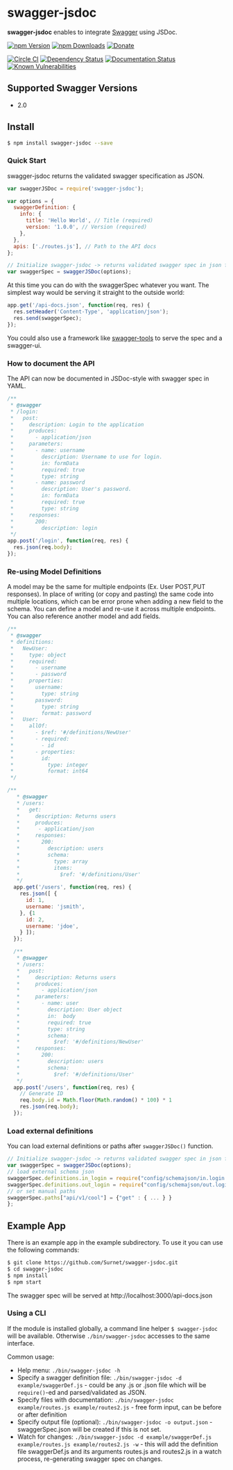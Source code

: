 # swagger-jsdoc

**swagger-jsdoc** enables to integrate [Swagger](http://swagger.io) using JSDoc.

[![npm Version](https://img.shields.io/npm/v/swagger-jsdoc.svg)](https://www.npmjs.com/package/swagger-jsdoc)
[![npm Downloads](https://img.shields.io/npm/dm/swagger-jsdoc.svg)](https://www.npmjs.com/package/swagger-jsdoc)
[![Donate](https://img.shields.io/gratipay/Surnet.svg)](https://gratipay.com/Surnet)

[![Circle CI](https://img.shields.io/circleci/project/Surnet/swagger-jsdoc/master.svg)](https://circleci.com/gh/Surnet/swagger-jsdoc)
[![Dependency Status](https://img.shields.io/gemnasium/Surnet/swagger-jsdoc.svg)](https://gemnasium.com/Surnet/swagger-jsdoc)
[![Documentation Status](http://inch-ci.org/github/Surnet/swagger-jsdoc.svg?branch=master&style=flat)](http://inch-ci.org/github/Surnet/swagger-jsdoc)
[![Known Vulnerabilities](https://snyk.io/test/npm/swagger-jsdoc/badge.svg)](https://snyk.io/test/npm/swagger-jsdoc)

## Supported Swagger Versions
* 2.0

## Install

```bash
$ npm install swagger-jsdoc --save
```

### Quick Start

swagger-jsdoc returns the validated swagger specification as JSON.

```javascript
var swaggerJSDoc = require('swagger-jsdoc');

var options = {
  swaggerDefinition: {
    info: {
      title: 'Hello World', // Title (required)
      version: '1.0.0', // Version (required)
    },
  },
  apis: ['./routes.js'], // Path to the API docs
};

// Initialize swagger-jsdoc -> returns validated swagger spec in json format
var swaggerSpec = swaggerJSDoc(options);
```

At this time you can do with the swaggerSpec whatever you want.
The simplest way would be serving it straight to the outside world:

```javascript
app.get('/api-docs.json', function(req, res) {
  res.setHeader('Content-Type', 'application/json');
  res.send(swaggerSpec);
});
```

You could also use a framework like [swagger-tools](https://www.npmjs.com/package/swagger-tools) to serve the spec and a swagger-ui.

### How to document the API

The API can now be documented in JSDoc-style with swagger spec in YAML.

```javascript
/**
 * @swagger
 * /login:
 *   post:
 *     description: Login to the application
 *     produces:
 *       - application/json
 *     parameters:
 *       - name: username
 *         description: Username to use for login.
 *         in: formData
 *         required: true
 *         type: string
 *       - name: password
 *         description: User's password.
 *         in: formData
 *         required: true
 *         type: string
 *     responses:
 *       200:
 *         description: login
 */
app.post('/login', function(req, res) {
  res.json(req.body);
});
```

### Re-using Model Definitions

A model may be the same for multiple endpoints (Ex. User POST,PUT responses).
In place of writing (or copy and pasting) the same code into multiple locations,
which can be error prone when adding a new field to the schema. You can define
a model and re-use it across multiple endpoints. You can also reference another
model and add fields.
```javascript
/**
 * @swagger
 * definitions:
 *   NewUser:
 *     type: object
 *     required:
 *       - username
 *       - password
 *     properties:
 *       username:
 *         type: string
 *       password:
 *         type: string
 *         format: password
 *   User:
 *     allOf:
 *       - $ref: '#/definitions/NewUser'
 *       - required:
 *         - id
 *       - properties:
 *         id:
 *           type: integer
 *           format: int64
 */

/**
   * @swagger
   * /users:
   *   get:
   *     description: Returns users
   *     produces:
   *      - application/json
   *     responses:
   *       200:
   *         description: users
   *         schema:
   *           type: array
   *           items:
   *             $ref: '#/definitions/User'
   */
  app.get('/users', function(req, res) {
    res.json([ {
      id: 1,
      username: 'jsmith',
    }, {1
      id: 2,
      username: 'jdoe',
    } ]);
  });

  /**
   * @swagger
   * /users:
   *   post:
   *     description: Returns users
   *     produces:
   *       - application/json
   *     parameters:
   *       - name: user
   *         description: User object
   *         in:  body
   *         required: true
   *         type: string
   *         schema:
   *           $ref: '#/definitions/NewUser'
   *     responses:
   *       200:
   *         description: users
   *         schema:
   *           $ref: '#/definitions/User'
   */
  app.post('/users', function(req, res) {
    // Generate ID
    req.body.id = Math.floor(Math.random() * 100) * 1
    res.json(req.body);
  });
```

### Load external definitions

You can load external definitions or paths after ``swaggerJSDoc()`` function.
```javascript
// Initialize swagger-jsdoc -> returns validated swagger spec in json format
var swaggerSpec = swaggerJSDoc(options);
// load external schema json
swaggerSpec.definitions.in_login = require("config/schemajson/in.login.schema.json");
swaggerSpec.definitions.out_login = require("config/schemajson/out.login.schema.json");
// or set manual paths
swaggerSpec.paths["api/v1/cool"] = {"get" : { ... } }
};
```



## Example App

There is an example app in the example subdirectory.
To use it you can use the following commands:

```bash
$ git clone https://github.com/Surnet/swagger-jsdoc.git
$ cd swagger-jsdoc
$ npm install
$ npm start
```

The swagger spec will be served at http://localhost:3000/api-docs.json


### Using a CLI

If the module is installed globally, a command line helper `$ swagger-jsdoc` will be available.
Otherwise `./bin/swagger-jsdoc` accesses to the same interface.

Common usage:

- Help menu: `./bin/swagger-jsdoc -h`
- Specify a swagger definition file: `./bin/swagger-jsdoc -d example/swaggerDef.js` - could be any .js or .json file which will be `require()`-ed and parsed/validated as JSON.
- Specify files with documentation: `./bin/swagger-jsdoc example/routes.js example/routes2.js` - free form input, can be before or after definition
- Specify output file (optional): `./bin/swagger-jsdoc -o output.json` - swaggerSpec.json will be created if this is not set.
- Watch for changes: `./bin/swagger-jsdoc -d example/swaggerDef.js example/routes.js example/routes2.js -w` - this will add the definition file swaggerDef.js and its arguments routes.js and routes2.js in a watch process, re-generating swagger spec on changes.
